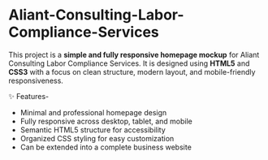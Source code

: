 # Aliant-Consulting-Labor-Compliance-Services
This project is a **simple and fully responsive homepage mockup** for Aliant Consulting Labor Compliance Services. It is designed using **HTML5** and **CSS3** with a focus on clean structure, modern layout, and mobile-friendly responsiveness.  <br>  

 ✨ Features-<br>  
- Minimal and professional homepage design  <br>  
- Fully responsive across desktop, tablet, and mobile  <br>  
- Semantic HTML5 structure for accessibility  <br>  
- Organized CSS styling for easy customization  <br>  
- Can be extended into a complete business website <br>  
